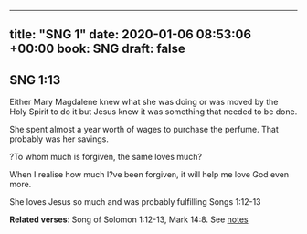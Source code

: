 
---
title: "SNG 1"
date: 2020-01-06 08:53:06 +00:00
book: SNG
draft: false
---

## SNG 1:13

Either Mary Magdalene knew what she was doing or was moved by the Holy Spirit to do it but Jesus knew it was something that needed to be done.

She spent almost a year worth of wages to purchase the perfume. That probably was her savings.

?To whom much is forgiven, the same loves much?

When I realise how much I?ve been forgiven, it will help me love God even more.

She loves Jesus so much and was probably fulfilling Songs 1:12-13

**Related verses**: Song of Solomon 1:12-13, Mark 14:8. See [notes](https://my.bible.com/notes/3335686244214235376)

